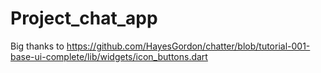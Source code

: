 # Project_chat_app
 
Big thanks to https://github.com/HayesGordon/chatter/blob/tutorial-001-base-ui-complete/lib/widgets/icon_buttons.dart
